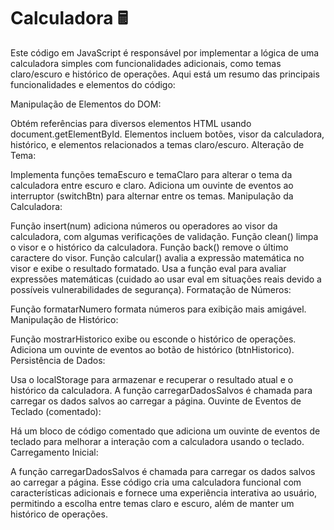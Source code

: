 # Calculadora 🖩

Este código em JavaScript é responsável por implementar a lógica de uma calculadora simples com funcionalidades adicionais, como temas claro/escuro e histórico de operações. Aqui está um resumo das principais funcionalidades e elementos do código:

Manipulação de Elementos do DOM:

Obtém referências para diversos elementos HTML usando document.getElementById.
Elementos incluem botões, visor da calculadora, histórico, e elementos relacionados a temas claro/escuro.
Alteração de Tema:

Implementa funções temaEscuro e temaClaro para alterar o tema da calculadora entre escuro e claro.
Adiciona um ouvinte de eventos ao interruptor (switchBtn) para alternar entre os temas.
Manipulação da Calculadora:

Função insert(num) adiciona números ou operadores ao visor da calculadora, com algumas verificações de validação.
Função clean() limpa o visor e o histórico da calculadora.
Função back() remove o último caractere do visor.
Função calcular() avalia a expressão matemática no visor e exibe o resultado formatado.
Usa a função eval para avaliar expressões matemáticas (cuidado ao usar eval em situações reais devido a possíveis vulnerabilidades de segurança).
Formatação de Números:

Função formatarNumero formata números para exibição mais amigável.
Manipulação de Histórico:

Função mostrarHistorico exibe ou esconde o histórico de operações.
Adiciona um ouvinte de eventos ao botão de histórico (btnHistorico).
Persistência de Dados:

Usa o localStorage para armazenar e recuperar o resultado atual e o histórico da calculadora.
A função carregarDadosSalvos é chamada para carregar os dados salvos ao carregar a página.
Ouvinte de Eventos de Teclado (comentado):

Há um bloco de código comentado que adiciona um ouvinte de eventos de teclado para melhorar a interação com a calculadora usando o teclado.
Carregamento Inicial:

A função carregarDadosSalvos é chamada para carregar os dados salvos ao carregar a página.
Esse código cria uma calculadora funcional com características adicionais e fornece uma experiência interativa ao usuário, permitindo a escolha entre temas claro e escuro, além de manter um histórico de operações.
